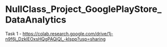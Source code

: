 # NullClass_Project_GooglePlayStore_DataAnalytics

Task 1 - https://colab.research.google.com/drive/1j-n9f6j_DzklEOxsHQgPAQjQl_-kIspp?usp=sharing
